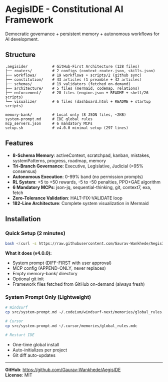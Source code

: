 # AegisIDE - Constitutional AI Framework

Democratic governance + persistent memory + autonomous workflows for AI development.

## Structure

```
.aegiside/           # GitHub-First Architecture (128 files)
├── routers/         # 2 configs (context-router.json, skills.json)
├── workflows/       # 19 workflows + scripts/2 (github sync)
├── constitution/    # 43 articles (1 preamble + 42 articles)
├── schemas/         # 19 validators (fetched on-demand)
├── architecture/    # 5 files (mermaid, codemap, relations)
├── enforcement/     # 28 files (engine.json + README + shell/26 scripts)
└── visualize/       # 6 files (dashboard.html + README + startup scripts)

memory-bank/         # Local only (8 JSON files, ~2KB)
system-prompt.md     # IDE global rules
mcp_servers.json     # 6 mandatory MCPs
setup.sh             # v4.0.0 minimal setup (297 lines)
```

## Features

- **8-Schema Memory**: activeContext, scratchpad, kanban, mistakes, systemPatterns, progress, roadmap, memory
- **Tri-Branch Governance**: Executive, Legislative, Judicial (>95% consensus)
- **Autonomous Execution**: 0-99% band (no permission prompts)
- **RL System**: +5 to +50 rewards, -5 to -50 penalties, PPO+GAE algorithm
- **6 Mandatory MCPs**: json-jq, sequential-thinking, git, context7, exa, fetch
- **Zero-Tolerance Validation**: HALT-FIX-VALIDATE loop
- **182-Line Architecture**: Complete system visualization in Mermaid

## Installation

### Quick Setup (2 minutes)
```bash
bash <(curl -s https://raw.githubusercontent.com/Gaurav-Wankhede/AegisIDE/main/src/setup.sh)
```
**What it does (v4.0.0):**
- System prompt (DIFF-FIRST with user approval)
- MCP config (APPEND-ONLY, never replaces)
- Empty memory-bank/ directory
- Optional git init
- Framework files fetched from GitHub on-demand (always fresh)

### System Prompt Only (Lightweight)
```bash
# Windsurf
cp src/system-prompt.md ~/.codeium/windsurf-next/memories/global_rules.md

# Cursor
cp src/system-prompt.md ~/.cursor/memories/global_rules.mdc

# Restart IDE
```
- One-time global install
- Auto-initializes per project
- Git diff auto-updates

---

**GitHub**: https://github.com/Gaurav-Wankhede/AegisIDE  
**License**: MIT